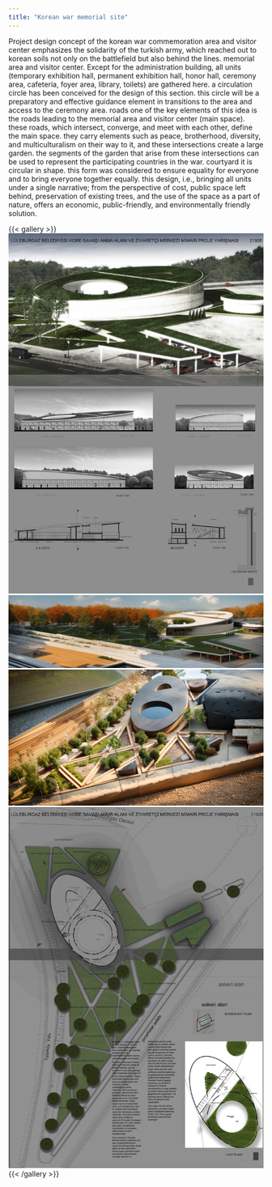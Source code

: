 ```yaml
---
title: "Korean war memorial site"
---
```


Project design concept of the korean war commemoration area and visitor center emphasizes the solidarity of the turkish army, which reached out to korean soils not only on the battlefield but also behind the lines.
memorial area and visitor center.
Except for the administration building, all units (temporary exhibition hall, permanent exhibition hall, honor hall, ceremony area, cafeteria, foyer area, library, toilets) are gathered here. a circulation circle has been conceived for the design of this section. this circle will be a preparatory and effective guidance element in transitions to the area and access to the ceremony area.
roads one of the key elements of this idea is the roads leading to the memorial area and visitor center (main space). these roads, which intersect, converge, and meet with each other, define the main space. they carry elements such as peace, brotherhood, diversity, and multiculturalism on their way to it, and these intersections create a large garden. the segments of the garden that arise from these intersections can be used to represent the participating countries in the war.
courtyard it is circular in shape. this form was considered to ensure equality for everyone and to bring everyone together equally.
this design, i.e., bringing all units under a single narrative; from the perspective of cost, public space left behind, preservation of existing trees, and the use of the space as a part of nature, offers an economic, public-friendly, and environmentally friendly solution.

{{< gallery >}}
<img src="featured.png" class="grid-w50 md:grid-w33 xl:grid-w25" />
<img src="kore_01.png" class="grid-w50 md:grid-w33 xl:grid-w25" />
<img src="kore_02.png" class="grid-w50 md:grid-w33 xl:grid-w25" />
<img src="kore_03.png" class="grid-w50 md:grid-w33 xl:grid-w25" />
{{< /gallery >}}
